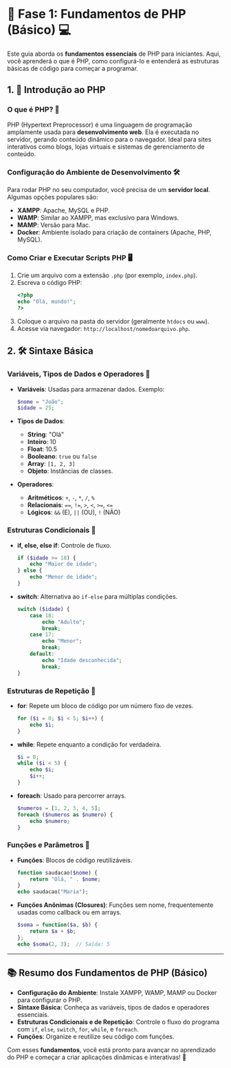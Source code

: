 # 🚀 Fase 1: Fundamentos de PHP (Básico) 💻

Este guia aborda os **fundamentos essenciais** de PHP para iniciantes. Aqui, você aprenderá o que é PHP, como configurá-lo e entenderá as estruturas básicas de código para começar a programar. 

## 1. 📝 Introdução ao PHP

### O que é PHP? 🤔
PHP (Hypertext Preprocessor) é uma linguagem de programação amplamente usada para **desenvolvimento web**. Ela é executada no servidor, gerando conteúdo dinâmico para o navegador. Ideal para sites interativos como blogs, lojas virtuais e sistemas de gerenciamento de conteúdo.

### Configuração do Ambiente de Desenvolvimento 🛠️
Para rodar PHP no seu computador, você precisa de um **servidor local**. Algumas opções populares são:

- **XAMPP**: Apache, MySQL e PHP.
- **WAMP**: Similar ao XAMPP, mas exclusivo para Windows.
- **MAMP**: Versão para Mac.
- **Docker**: Ambiente isolado para criação de containers (Apache, PHP, MySQL).

### Como Criar e Executar Scripts PHP 🖥️
1. Crie um arquivo com a extensão `.php` (por exemplo, `index.php`).
2. Escreva o código PHP:
   ```php
   <?php
   echo "Olá, mundo!";
   ?>
   ```
3. Coloque o arquivo na pasta do servidor (geralmente `htdocs` ou `www`).
4. Acesse via navegador: `http://localhost/nomedoarquivo.php`.

## 2. 🛠️ Sintaxe Básica

### Variáveis, Tipos de Dados e Operadores 🔢
- **Variáveis**: Usadas para armazenar dados. Exemplo:
  ```php
  $nome = "João";
  $idade = 25;
  ```

- **Tipos de Dados**:
  - **String**: "Olá"
  - **Inteiro**: 10
  - **Float**: 10.5
  - **Booleano**: `true` ou `false`
  - **Array**: `[1, 2, 3]`
  - **Objeto**: Instâncias de classes.

- **Operadores**:
  - **Aritméticos**: `+`, `-`, `*`, `/`, `%`
  - **Relacionais**: `==`, `!=`, `>`, `<`, `>=`, `<=`
  - **Lógicos**: `&&` (E), `||` (OU), `!` (NÃO)

### Estruturas Condicionais 🧠

- **if, else, else if**: Controle de fluxo.
  ```php
  if ($idade >= 18) {
      echo "Maior de idade";
  } else {
      echo "Menor de idade";
  }
  ```

- **switch**: Alternativa ao `if-else` para múltiplas condições.
  ```php
  switch ($idade) {
      case 18:
          echo "Adulto";
          break;
      case 17:
          echo "Menor";
          break;
      default:
          echo "Idade desconhecida";
          break;
  }
  ```

### Estruturas de Repetição 🔁

- **for**: Repete um bloco de código por um número fixo de vezes.
  ```php
  for ($i = 0; $i < 5; $i++) {
      echo $i;
  }
  ```

- **while**: Repete enquanto a condição for verdadeira.
  ```php
  $i = 0;
  while ($i < 5) {
      echo $i;
      $i++;
  }
  ```

- **foreach**: Usado para percorrer arrays.
  ```php
  $numeros = [1, 2, 3, 4, 5];
  foreach ($numeros as $numero) {
      echo $numero;
  }
  ```

### Funções e Parâmetros 🔧

- **Funções**: Blocos de código reutilizáveis.
  ```php
  function saudacao($nome) {
      return "Olá, " . $nome;
  }
  echo saudacao("Maria");
  ```

- **Funções Anônimas (Closures)**: Funções sem nome, frequentemente usadas como callback ou em arrays.
  ```php
  $soma = function($a, $b) {
      return $a + $b;
  };
  echo $soma(2, 3);  // Saída: 5
  ```

---

## 📚 Resumo dos Fundamentos de PHP (Básico)

- **Configuração do Ambiente**: Instale XAMPP, WAMP, MAMP ou Docker para configurar o PHP.
- **Sintaxe Básica**: Conheça as variáveis, tipos de dados e operadores essenciais.
- **Estruturas Condicionais e de Repetição**: Controle o fluxo do programa com `if`, `else`, `switch`, `for`, `while`, e `foreach`.
- **Funções**: Organize e reutilize seu código com funções.

Com esses **fundamentos**, você está pronto para avançar no aprendizado do PHP e começar a criar aplicações dinâmicas e interativas! 🚀
